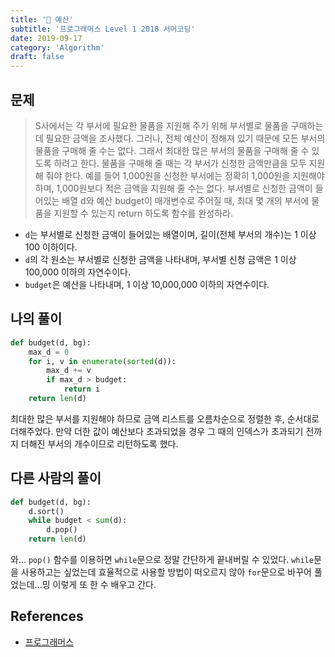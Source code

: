 ```yaml
---
title: '🧠 예산'
subtitle: '프로그래머스 Level 1 2018 서머코딩'
date: 2019-09-17
category: 'Algorithm'
draft: false
---
```


## 문제

> S사에서는 각 부서에 필요한 물품을 지원해 주기 위해 부서별로 물품을 구매하는데 필요한 금액을 조사했다.
> 그러나, 전체 예산이 정해져 있기 때문에 모든 부서의 물품을 구매해 줄 수는 없다.
> 그래서 최대한 많은 부서의 물품을 구매해 줄 수 있도록 하려고 한다.
> 물품을 구매해 줄 때는 각 부서가 신청한 금액만큼을 모두 지원해 줘야 한다.
> 예를 들어 1,000원을 신청한 부서에는 정확히 1,000원을 지원해야 하며, 1,000원보다 적은 금액을 지원해 줄 수는 없다.
> 부서별로 신청한 금액이 들어있는 배열 d와 예산 budget이 매개변수로 주어질 때, 최대 몇 개의 부서에 물품을 지원할 수 있는지 return 하도록 함수를 완성하라.

* `d`는 부서별로 신청한 금액이 들어있는 배열이며, 길이(전체 부서의 개수)는 1 이상 100 이하이다.
* `d`의 각 원소는 부서별로 신청한 금액을 나타내며, 부서별 신청 금액은 1 이상 100,000 이하의 자연수이다.
* `budget`은 예산을 나타내며, 1 이상 10,000,000 이하의 자연수이다.

## 나의 풀이

```python
def budget(d, bg):
    max_d = 0
    for i, v in enumerate(sorted(d)):
        max_d += v
        if max_d > budget:
            return i
    return len(d)
```

최대한 많은 부서를 지원해야 하므로 금액 리스트를 오름차순으로 정렬한 후, 순서대로 더해주었다.
만약 더한 값이 예산보다 초과되었을 경우 그 때의 인덱스가 초과되기 전까지 더해진 부서의 개수이므로 리턴하도록 했다.

## 다른 사람의 풀이

```python
def budget(d, bg):
    d.sort()
    while budget < sum(d):
        d.pop()
    return len(d)
```

와... `pop()` 함수를 이용하면 `while`문으로 정말 간단하게 끝내버릴 수 있었다.
`while`문을 사용하고는 싶었는데 효율적으로 사용할 방법이 떠오르지 않아 `for`문으로 바꾸어 풀었는데...밍
이렇게 또 한 수 배우고 간다.

## References

* [프로그래머스](https://programmers.co.kr/learn/courses/30/lessons/12982)
